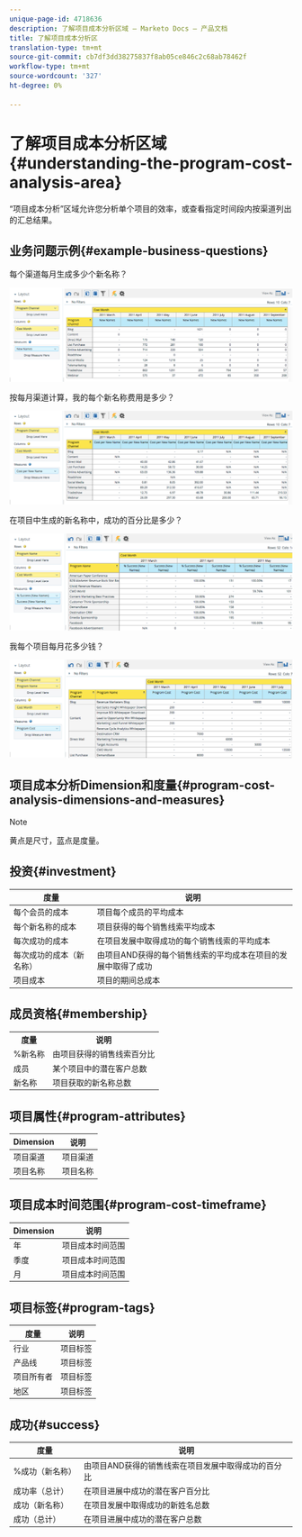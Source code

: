 ```yaml
---
unique-page-id: 4718636
description: 了解项目成本分析区域 — Marketo Docs — 产品文档
title: 了解项目成本分析区
translation-type: tm+mt
source-git-commit: cb7df3dd38275837f8ab05ce846c2c68ab78462f
workflow-type: tm+mt
source-wordcount: '327'
ht-degree: 0%

---
```



# 了解项目成本分析区域{#understanding-the-program-cost-analysis-area}

“项目成本分析”区域允许您分析单个项目的效率，或查看指定时间段内按渠道列出的汇总结果。

## 业务问题示例{#example-business-questions}

每个渠道每月生成多少个新名称？

![](assets/image2015-5-6-14-3a13-3a47.png)

按每月渠道计算，我的每个新名称费用是多少？

![](assets/image2015-5-6-14-3a16-3a28.png)

在项目中生成的新名称中，成功的百分比是多少？

![](assets/image2015-5-6-14-3a31-3a15.png)

我每个项目每月花多少钱？

![](assets/image2015-5-6-14-3a36-3a34.png)

## 项目成本分析Dimension和度量{#program-cost-analysis-dimensions-and-measures}

>[!NOTE]
>
>黄点是尺寸，蓝点是度量。

## 投资{#investment}

| 度量 | 说明 |
|---|---|
| 每个会员的成本 | 项目每个成员的平均成本 |
| 每个新名称的成本 | 项目获得的每个销售线索平均成本 |
| 每次成功的成本 | 在项目发展中取得成功的每个销售线索的平均成本 |
| 每次成功的成本（新名称） | 由项目AND获得的每个销售线索的平均成本在项目的发展中取得了成功 |
| 项目成本 | 项目的期间总成本 |

## 成员资格{#membership}

<table> 
 <tbody> 
  <tr> 
   <th>度量</th> 
   <th>说明</th> 
  </tr> 
  <tr> 
   <td>%新名称</td> 
   <td>由项目获得的销售线索百分比</td> 
  </tr> 
  <tr> 
   <td>成员</td> 
   <td>某个项目中的潜在客户总数</td> 
  </tr> 
  <tr> 
   <td>新名称</td> 
   <td>项目获取的新名称总数</td> 
  </tr> 
 </tbody> 
</table>

## 项目属性{#program-attributes}

| Dimension | 说明 |
|---|---|
| 项目渠道 | 项目渠道 |
| 项目名称 | 项目名称 |

## 项目成本时间范围{#program-cost-timeframe}

| Dimension | 说明 |
|---|---|
| 年 | 项目成本时间范围 |
| 季度 | 项目成本时间范围 |
| 月 | 项目成本时间范围 |

## 项目标签{#program-tags}

| 度量 | 说明 |
|---|---|
| 行业 | 项目标签 |
| 产品线 | 项目标签 |
| 项目所有者 | 项目标签 |
| 地区 | 项目标签 |

## 成功{#success}

| 度量 | 说明 |
|---|---|
| %成功（新名称） | 由项目AND获得的销售线索在项目发展中取得成功的百分比 |
| 成功率（总计） | 在项目进展中成功的潜在客户百分比 |
| 成功（新名称） | 在项目发展中取得成功的新姓名总数 |
| 成功（总计） | 在项目进展中成功的潜在客户总数 |
